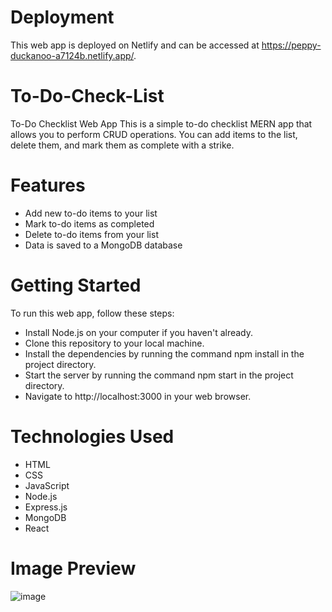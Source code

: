 # Deployment
This web app is deployed on Netlify and can be accessed at https://peppy-duckanoo-a7124b.netlify.app/.

# To-Do-Check-List
To-Do Checklist Web App
This is a simple to-do checklist MERN app that allows you to perform CRUD operations. You can add items to the list, delete them, and mark them as complete with a strike.

# Features
* Add new to-do items to your list
* Mark to-do items as completed
* Delete to-do items from your list
* Data is saved to a MongoDB database

# Getting Started
To run this web app, follow these steps:

* Install Node.js on your computer if you haven't already.
* Clone this repository to your local machine.
* Install the dependencies by running the command npm install in the project directory.
* Start the server by running the command npm start in the project directory.
* Navigate to http://localhost:3000 in your web browser.

# Technologies Used
* HTML
* CSS
* JavaScript
* Node.js
* Express.js
* MongoDB
* React
 
 # Image Preview
 ![image](https://user-images.githubusercontent.com/89038003/229374443-6a537b57-d30b-4e3a-86d9-1854d90a37b1.png)
